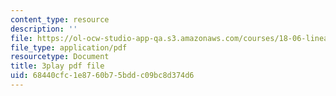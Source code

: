 ```yaml
---
content_type: resource
description: ''
file: https://ol-ocw-studio-app-qa.s3.amazonaws.com/courses/18-06-linear-algebra-spring-2010/68440cfc1e8760b75bddc09bc8d374d6_M0Sa8fLOajA.pdf
file_type: application/pdf
resourcetype: Document
title: 3play pdf file
uid: 68440cfc-1e87-60b7-5bdd-c09bc8d374d6
---
```

